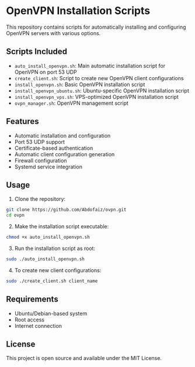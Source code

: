 # OpenVPN Installation Scripts

This repository contains scripts for automatically installing and configuring OpenVPN servers with various options.

## Scripts Included

- `auto_install_openvpn.sh`: Main automatic installation script for OpenVPN on port 53 UDP
- `create_client.sh`: Script to create new OpenVPN client configurations
- `install_openvpn.sh`: Basic OpenVPN installation script
- `install_openvpn_ubuntu.sh`: Ubuntu-specific OpenVPN installation script
- `install_openvpn_vps.sh`: VPS-optimized OpenVPN installation script
- `ovpn_manager.sh`: OpenVPN management script

## Features

- Automatic installation and configuration
- Port 53 UDP support
- Certificate-based authentication
- Automatic client configuration generation
- Firewall configuration
- Systemd service integration

## Usage

1. Clone the repository:
```bash
git clone https://github.com/Abdofaiz/ovpn.git
cd ovpn
```

2. Make the installation script executable:
```bash
chmod +x auto_install_openvpn.sh
```

3. Run the installation script as root:
```bash
sudo ./auto_install_openvpn.sh
```

4. To create new client configurations:
```bash
sudo ./create_client.sh client_name
```

## Requirements

- Ubuntu/Debian-based system
- Root access
- Internet connection

## License

This project is open source and available under the MIT License. 